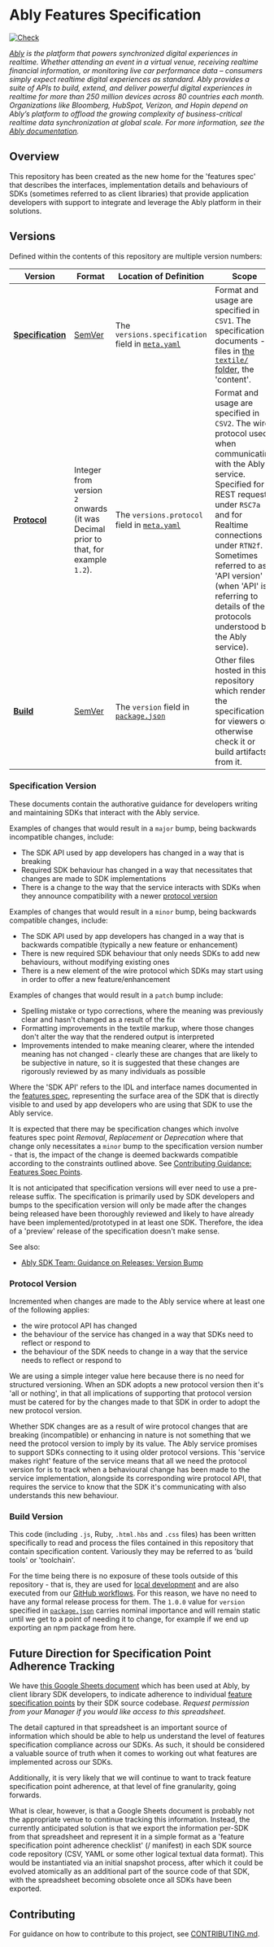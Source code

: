 # Ably Features Specification

[![Check](https://github.com/ably/specification/actions/workflows/check.yaml/badge.svg)](https://github.com/ably/specification/actions/workflows/check.yaml)

_[Ably](https://ably.com) is the platform that powers synchronized digital experiences in realtime. Whether attending an event in a virtual venue, receiving realtime financial information, or monitoring live car performance data – consumers simply expect realtime digital experiences as standard. Ably provides a suite of APIs to build, extend, and deliver powerful digital experiences in realtime for more than 250 million devices across 80 countries each month. Organizations like Bloomberg, HubSpot, Verizon, and Hopin depend on Ably’s platform to offload the growing complexity of business-critical realtime data synchronization at global scale. For more information, see the [Ably documentation](https://ably.com/documentation)._

## Overview

This repository has been created as the new home for the 'features spec' that describes the interfaces, implementation details and behaviours of SDKs (sometimes referred to as client libraries) that provide application developers with support to integrate and leverage the Ably platform in their solutions.

## Versions

Defined within the contents of this repository are multiple version numbers:

| Version | Format | Location of Definition | Scope |
| ------- | ------ | ---------------------- | ----- |
| [**Specification**](#specification-version) | [SemVer](https://semver.org/) | The `versions.specification` field in [`meta.yaml`](meta.yaml) | Format and usage are specified in `CSV1`. The specification documents - files in [the `textile/` folder](textile/), the 'content'. |
| [**Protocol**](#protocol-version) | Integer from version `2` onwards (it was Decimal prior to that, for example `1.2`). | The `versions.protocol` field in [`meta.yaml`](meta.yaml) | Format and usage are specified in `CSV2`. The wire protocol used when communicating with the Ably service. Specified for REST requests under `RSC7a` and for Realtime connections under `RTN2f`. Sometimes referred to as 'API version' (when 'API' is referring to details of the protocols understood by the Ably service). |
| [**Build**](#build-version) | [SemVer](https://semver.org/) | The `version` field in [`package.json`](package.json) | Other files hosted in this repository which render the specification for viewers or otherwise check it or build artifacts from it. |

### Specification Version

These documents contain the authorative guidance for developers writing and maintaining SDKs that interact with the Ably service.

Examples of changes that would result in a `major` bump, being backwards incompatible changes, include:

- The SDK API used by app developers has changed in a way that is breaking
- Required SDK behaviour has changed in a way that necessitates that changes are made to SDK implementations
- There is a change to the way that the service interacts with SDKs when they announce compatibility with a newer [protocol version](#protocol-version)

Examples of changes that would result in a `minor` bump, being backwards compatible changes, include:

- The SDK API used by app developers has changed in a way that is backwards compatible (typically a new feature or enhancement)
- There is new required SDK behaviour that only needs SDKs to add new behaviours, without modifying existing ones
- There is a new element of the wire protocol which SDKs may start using in order to offer a new feature/enhancement

Examples of changes that would result in a `patch` bump include:

- Spelling mistake or typo corrections, where the meaning was previously clear and hasn't changed as a result of the fix
- Formatting improvements in the textile markup, where those changes don't alter the way that the rendered output is interpreted
- Improvements intended to make meaning clearer, where the intended meaning has not changed  - clearly these are changes that are likely to be subjective in nature, so it is suggested that these changes are rigorously reviewed by as many individuals as possible

Where the 'SDK API' refers to the IDL and interface names documented in the [features spec](textile/features.textile),
representing the surface area of the SDK that is directly visible to and used by app developers who are using that SDK to use the Ably service.

It is expected that there may be specification changes which involve features spec point _Removal_, _Replacement_ or _Deprecation_ where that change only necessitates a `minor` bump to the specification version number - that is, the impact of the change is deemed backwards compatible according to the constraints outlined above. See [Contributing Guidance: Features Spec Points](CONTRIBUTING.md#features-spec-points).

It is not anticipated that specification versions will ever need to use a pre-release suffix.
The specification is primarily used by SDK developers and bumps to the specification version will only be made after the changes being released have been thoroughly reviewed and likely to have already have been implemented/prototyped in at least one SDK.
Therefore, the idea of a 'preview' release of the specification doesn't make sense.

See also:

- [Ably SDK Team: Guidance on Releases: Version Bump](https://github.com/ably/engineering/blob/main/sdk/releases.md#version-bump)

### Protocol Version

Incremented when changes are made to the Ably service where at least one of the following applies:

- the wire protocol API has changed
- the behaviour of the service has changed in a way that SDKs need to reflect or respond to
- the behaviour of the SDK needs to change in a way that the service needs to reflect or respond to

We are using a simple integer value here because there is no need for structured versioning.
When an SDK adopts a new protocol version then it's 'all or nothing', in that all implications of supporting that protocol version must be catered for by the changes made to that SDK in order to adopt the new protocol version.

Whether SDK changes are as a result of wire protocol changes that are breaking (incompatible) or enhancing in nature is not something that we need the protocol version to imply by its value.
The Ably service promises to support SDKs connecting to it using older protocol versions.
This 'service makes right' feature of the service means that all we need the protocol version for is to track when a behavioural change has been made to the service implementation, alongside its corresponding wire protocol API, that requires the service to know that the SDK it's communicating with also understands this new behaviour.

### Build Version

This code (including `.js`, Ruby, `.html.hbs` and `.css` files) has been written specifically to read and process the files contained in this repository that contain specification content.
Variously they may be referred to as 'build tools' or 'toolchain'.

For the time being there is no exposure of these tools outside of this repository - that is, they are used for [local development](CONTRIBUTING.md#local-development-workflow) and are also executed from our [GitHub workflows](.github/workflows/).
For this reason, we have no need to have any formal release process for them.
The `1.0.0` value for `version` specified in [`package.json`](package.json) carries nominal importance and will remain static until we get to a point of needing it to change, for example if we end up exporting an npm package from here.

## Future Direction for Specification Point Adherence Tracking

We have
[this Google Sheets document](https://docs.google.com/spreadsheets/d/1ZbAfImxRLRKZNe4KPX7b_0BVVI-qyqnvbAco5TFWSQU/edit?usp=sharing)
which has been used at Ably, by client library SDK developers,
to indicate adherence to individual
[feature specification points](https://sdk.ably.com/builds/ably/specification/main/features/)
by their
SDK source codebase.
_Request permission from your Manager if you would like access to this spreadsheet._

The detail captured in that spreadsheet is an important source of information which should be able to help us understand the level of features specification compliance across our SDKs. As such, it should be considered a valuable source of truth when it comes to working out what features are implemented across our SDKs.

Additionally, it is very likely that we will continue to want to track feature specification point adherence, at that level of fine granularity, going forwards.

What is clear, however, is that a Google Sheets document is probably not the appropriate venue to continue tracking this information. Instead, the currently anticipated solution is that we export the information per-SDK from that spreadsheet and represent it in a simple format as a 'feature specification point adherence checklist' (/ manifest) in each SDK source code repository (CSV, YAML or some other logical textual data format). This would be instantiated via an initial snapshot process, after which it could be evolved atomically as an additional part of the source code of that SDK, with the spreadsheet becoming obsolete once all SDKs have been exported.

## Contributing

For guidance on how to contribute to this project, see [CONTRIBUTING.md](CONTRIBUTING.md).
